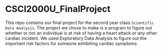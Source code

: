 # CSCI2000U_FinalProject
This repo contains our final project for the second year class `Scientific Data Analysis`. The project we chose to make is a program to figure out whether or not an individual is at risk of having a heart attack or any other cardiac incident. We used Exploratory Data Analysis to figure out the important risk factors for someone exhibiting cardiac symptoms.